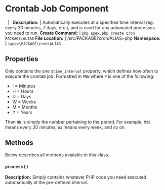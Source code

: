 
# Crontab Job Component

&nbsp; | &nbsp; **Description:** | Automatically executes at a specified time interval (eg. every 30 minutes,
7 days, etc.), and is used for any automated processes you need to run. **Create Command:** | `php apex.php
create cron PACKAGE:ALIAS` **File Location:** | /src/PACKAGE?cron/ALIAS>php **Namespace:** |
`\apex\PACKAGE\cron\ALIAS`


## Properties

Only contains the one `$time_interval` property, which defines how often to execute the crontab job. Formatted
in `PNN` where `P` is one of the following:

- I = Minutes
- H = Hours
- D = Days
- W = Weeks
- M = Months
- Y = Years

Then `NN` is simply the number pertaining to the period.  For example, `M30` means every 30 minutes, `W1`
means every week, and so on.


## Methods

Below describes all methods avialable in this class.


### `process()`

**Description:** Simply contains whatever PHP code you need executed automatically at the pre-defined
interval.

